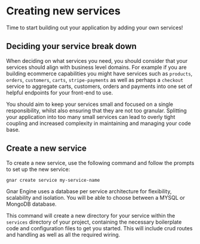 # Creating new services

Time to start building out your application by adding your own services!

## Deciding your service break down

When deciding on what services you need, you should consider that your services should align with business level domains. For example if you are building ecommerce capabilities you might have services such as `products`, `orders`, `customers`, `carts`, `stripe-payments` as well as perhaps a `checkout` service to aggregate carts, customers, orders and payments into one set of helpful endpoints for your front-end to use.

You should aim to keep your services small and focused on a single responsibility, whilst also ensuring that they are not too granular. Splitting your application into too many small services can lead to overly tight coupling and increased complexity in maintaining and managing your code base.

## Create a new service

To create a new service, use the following command and follow the prompts to set up the new service:

```bash
gnar create service my-service-name
```

Gnar Engine uses a database per service architecture for flexibility, scalability and isolation. You will be able to choose between a MYSQL or MongoDB database. 

This command will create a new directory for your service within the `services` directory of your project, containing the necessary boilerplate code and configuration files to get you started. This will include crud routes and handling as well as all the required wiring.


